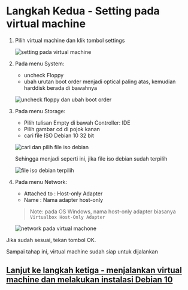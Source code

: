 # Langkah Kedua - Setting pada virtual machine

1. Pilih virtual machine dan klik tombol settings

    ![setting pada virtual machine](https://drive.google.com/uc?export=view&id=15qOJq0abmlxPFHgceGD9XXCyDD9BX6E4)

2. Pada menu System:
    
    - uncheck Floppy
    - ubah urutan boot order menjadi optical paling atas, kemudian harddisk berada di bawahnya

    ![uncheck floppy dan ubah boot order](https://drive.google.com/uc?export=view&id=1nOHw22PR0GoGDcbxXnOZ80PrccutHNRa)

3. Pada menu Storage:

    - Pilih tulisan Empty di bawah Controller: IDE
    - Pilih gambar cd di pojok kanan
    - cari file ISO Debian 10 32 bit

    ![cari dan pilih file iso debian](https://drive.google.com/uc?export=view&id=1Z9wKqnKHejRdS2haeNkZHLtMOuYm2OS6)

    Sehingga menjadi seperti ini, jika file iso debian sudah terpilih

    ![file iso debian terpilih](https://drive.google.com/uc?export=view&id=1CkIW33NXzNg-UB8qGnRNpQTMR1ZFCddb)

4. Pada menu Network:
    
    - Attached to : Host-only Adapter
    - Name : Nama adapter host-only

    > Note: pada OS Windows, nama host-only adapter biasanya `Virtualbox Host-Only Adapter`

    ![network pada virtual machone](https://drive.google.com/uc?export=view&id=1fkXH2Jc2EACUkZAodHZq_TVLWsvjgfwO)

Jika sudah sesuai, tekan tombol OK.

Sampai tahap ini, virtual machine sudah siap untuk dijalankan

## [Lanjut ke langkah ketiga - menjalankan virtual machine dan melakukan instalasi Debian 10](/langkah3.md)